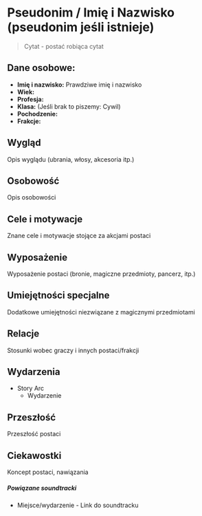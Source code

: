 # Pseudonim / Imię i Nazwisko (pseudonim jeśli istnieje)
> Cytat
> \- postać robiąca cytat
## Dane osobowe:
- **Imię i nazwisko:** Prawdziwe imię i nazwisko
- **Wiek:** 
- **Profesja:** 
- **Klasa:** (Jeśli brak to piszemy: Cywil)
- **Pochodzenie:** 
- **Frakcje:** 
## Wygląd
Opis wyglądu (ubrania, włosy, akcesoria itp.)
## Osobowość
Opis osobowości
## Cele i motywacje
Znane cele i motywacje stojące za akcjami postaci
## Wyposażenie
Wyposażenie postaci (bronie, magiczne przedmioty, pancerz, itp.)
## Umiejętności specjalne
Dodatkowe umiejętności niezwiązane z magicznymi przedmiotami
## Relacje
Stosunki wobec graczy i innych postaci/frakcji
## Wydarzenia
- Story Arc
	- Wydarzenie
## Przeszłość
Przeszłość postaci
## Ciekawostki
Koncept postaci, nawiązania
##### **Powiązane soundtracki**  
- Miejsce/wydarzenie - Link do soundtracku